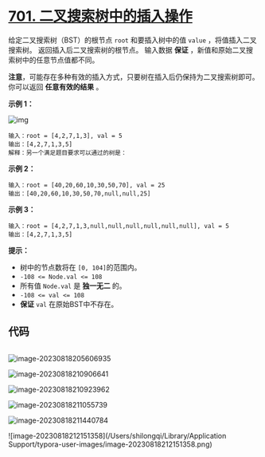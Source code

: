 # [701. 二叉搜索树中的插入操作](https://leetcode.cn/problems/insert-into-a-binary-search-tree/)

给定二叉搜索树（BST）的根节点 `root` 和要插入树中的值 `value` ，将值插入二叉搜索树。 返回插入后二叉搜索树的根节点。 输入数据 **保证** ，新值和原始二叉搜索树中的任意节点值都不同。

**注意**，可能存在多种有效的插入方式，只要树在插入后仍保持为二叉搜索树即可。 你可以返回 **任意有效的结果** 。 

**示例 1：**

![img](https://qiniucloud.qishilong.space/images/202308182055291.jpg)

```
输入：root = [4,2,7,1,3], val = 5
输出：[4,2,7,1,3,5]
解释：另一个满足题目要求可以通过的树是：
```

**示例 2：**

```
输入：root = [40,20,60,10,30,50,70], val = 25
输出：[40,20,60,10,30,50,70,null,null,25]
```

**示例 3：**

```
输入：root = [4,2,7,1,3,null,null,null,null,null,null], val = 5
输出：[4,2,7,1,3,5]
```

**提示：**

-   树中的节点数将在 `[0, 104]`的范围内。
-   `-108 <= Node.val <= 108`
-   所有值 `Node.val` 是 **独一无二** 的。
-   `-108 <= val <= 108`
-   **保证** `val` 在原始BST中不存在。

## 代码

```ts
```

![image-20230818205606935](https://qiniucloud.qishilong.space/images/202308182056968.png)

![image-20230818210906641](https://qiniucloud.qishilong.space/images/202308182109676.png)

![image-20230818210923962](https://qiniucloud.qishilong.space/images/202308182109996.png)

![image-20230818211055739](https://qiniucloud.qishilong.space/images/202308182110773.png)

![image-20230818211440784](https://qiniucloud.qishilong.space/images/202308182114817.png)

![image-20230818212151358](/Users/shilongqi/Library/Application Support/typora-user-images/image-20230818212151358.png)